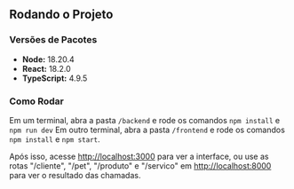 ## Rodando o Projeto

### Versões de Pacotes
- **Node:** 18.20.4  
- **React:** 18.2.0  
- **TypeScript:** 4.9.5

### Como Rodar
Em um terminal, abra a pasta `/backend` e rode os comandos `npm install` e `npm run dev`
Em outro terminal, abra a pasta `/frontend` e rode os comandos `npm install` e `npm start`.

Após isso, acesse [http://localhost:3000](http://localhost:3000) para ver a interface, ou use as rotas "/cliente", "/pet", "/produto" e "/servico" em [http://localhost:8000](http://localhost:8000) para ver o resultado das chamadas.
